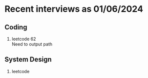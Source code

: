 # Recent interviews as 01/06/2024
## Coding
1. leetcode 62  
  Need to output path

## System Design
1. l‍‌‌‌‌‍‍‌‌‍‌‍‌‍‌‍‌‌‌‌‍eetcode

